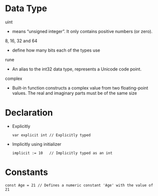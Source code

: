 # Data Type
uint
- means “unsigned integer”. It only contains positive numbers (or zero).

8, 16, 32 and 64
- define how many bits each of the types use

rune
- An alias to the int32 data type, represents a Unicode code point.

complex
- Built-in function constructs a complex value from two floating-point values. The real and imaginary parts must be of the same size
 
 # Declaration
 - Explicitly

    ```var explicit int // Explicitly typed```
 - Implicitly using initializer

    ```implicit := 10   // Implicitly typed as an int```

 # Constants
 ```const Age = 21 // Defines a numeric constant 'Age' with the value of 21```